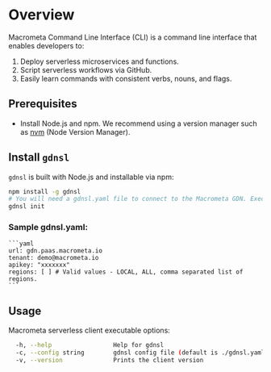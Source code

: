 # Overview

Macrometa Command Line Interface (CLI) is a command line interface that enables developers to:

1. Deploy serverless microservices and functions.
2. Script serverless workflows via GitHub.
3. Easily learn commands with consistent verbs, nouns, and flags.

## Prerequisites

* Install Node.js and npm. We recommend using a version manager such as [nvm](https://github.com/nvm-sh/nvm/blob/master/README.md) (Node Version Manager).

## Install `gdnsl`

`gdnsl` is built with Node.js and installable via npm:

```bash
npm install -g gdnsl
# You will need a gdnsl.yaml file to connect to the Macrometa GDN. Execute the `init` command to create the yaml file in local directory.
gdnsl init
```

### Sample gdnsl.yaml:
    ```yaml
    url: gdn.paas.macrometa.io
    tenant: demo@macrometa.io
    apikey: "xxxxxxx"
    regions: [ ] # Valid values - LOCAL, ALL, comma separated list of regions.
    ```

## Usage

Macrometa serverless client executable options:

```bash
  -h, --help                 Help for gdnsl
  -c, --config string        gdnsl config file (default is ./gdnsl.yaml)  
  -v, --version              Prints the client version
```